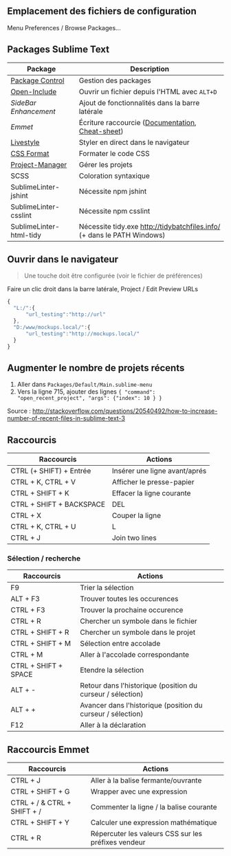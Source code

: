 ## Emplacement des fichiers de configuration

Menu Preferences / Browse Packages...



## Packages Sublime Text

Package                                                     | Description
------------------------------------------------------------|-------------------------------------
[Package Control](http://wbond.net/sublime_packages/package_control/installation) | Gestion des packages
[Open-Include](https://github.com/SublimeText/Open-Include) | Ouvrir un fichier depuis l'HTML avec `ALT+D`
_SideBar Enhancement_                                       | Ajout de fonctionnalités dans la barre latérale
_Emmet_                                                     | Écriture raccourcie ([Documentation](http://docs.emmet.io/), [Cheat-sheet](http://docs.emmet.io/cheat-sheet/))
[Livestyle](http://livestyle.emmet.io/) | Styler en direct dans le navigateur
[CSS Format](https://sublime.wbond.net/packages/CSS%20Format) | Formater le code CSS
[Project-Manager](https://github.com/randy3k/Project-Manager) | Gérer les projets
SCSS                                                        | Coloration syntaxique
SublimeLinter-jshint                                        | Nécessite npm jshint
SublimeLinter-csslint                                       | Nécessite npm csslint
SublimeLinter-html-tidy                                     | Nécessite tidy.exe http://tidybatchfiles.info/  (+ dans le PATH Windows)



## Ouvrir dans le navigateur

> Une touche doit être configurée (voir le fichier de préférences)

Faire un clic droit dans la barre latérale, Project / Edit Preview URLs

```js
{
  "L:/":{
      "url_testing":"http://url"
  },
  "D:/www/mockups.local/":{
      "url_testing":"http://mockups.local/"
  }
}
```


## Augmenter le nombre de projets récents

1. Aller dans `Packages/Default/Main.sublime-menu`
2. Vers la ligne 715, ajouter des lignes  `{ "command": "open_recent_project", "args": {"index": 10 } }`

Source : http://stackoverflow.com/questions/20540492/how-to-increase-number-of-recent-files-in-sublime-text-3



## Raccourcis

Raccourcis                   | Actions
-----------------------------|--------
CTRL (+ SHIFT) + Entrée      | Insérer une ligne avant/aprés
CTRL + K, CTRL + V           | Afficher le presse-papier
CTRL + SHIFT + K             | Effacer la ligne courante
CTRL + SHIFT + BACKSPACE|DEL | Effacer avant|aprés le curseur
CTRL + X                     | Couper la ligne
CTRL + K, CTRL + U|L         | Uppercase|Lowercase
CTRL + J                     | Join two lines

### Sélection / recherche

Raccourcis                   | Actions
-----------------------------|--------
F9                           | Trier la sélection
ALT + F3                     | Trouver toutes les occurences
CTRL + F3                    | Trouver la prochaine occurence
CTRL + R                     | Chercher un symbole dans le fichier
CTRL + SHIFT + R             | Chercher un symbole dans le projet
CTRL + SHIFT + M             | Sélection entre accolade
CTRL + M                     | Aller à l'accolade correspondante
CTRL + SHIFT + SPACE         | Etendre la sélection
ALT + -                      | Retour dans l'historique (position du curseur / sélection)
ALT + +                      | Avancer dans l'historique (position du curseur / sélection)
F12                          | Aller à la déclaration

## Raccourcis Emmet

Raccourcis                  | Actions
----------------------------|--------
CTRL + J                    | Aller à la balise fermante/ouvrante
CTRL + SHIFT + G            | Wrapper avec une expression
CTRL + / & CTRL + SHIFT + / | Commenter la ligne / la balise courante
CTRL + SHIFT + Y            | Calculer une expression mathématique
CTRL + R                    | Répercuter les valeurs CSS sur les préfixes vendeur

